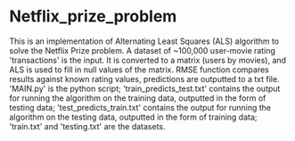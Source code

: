 # Netflix_prize_problem
This is an implementation of Alternating Least Squares (ALS) algorithm to solve the Netflix Prize problem. A dataset of ~100,000 user-movie rating 'transactions' is the input. It is converted to a matrix (users by movies), and ALS is used to fill in null values of the matrix. RMSE function compares results against known rating values, predictions are outputted to a txt file.
'MAIN.py' is the python script; 
'train_predicts_test.txt' contains the output for running the algorithm on the training data, outputted in the form of testing data; 
'test_predicts_train.txt' contains the output for running the algorithm on the testing data, outputted in the form of training data; 
'train.txt' and 'testing.txt' are the datasets.
